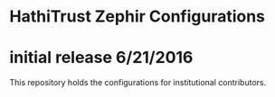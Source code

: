 # HathiTrust Zephir Configurations
# initial release 6/21/2016
This repository holds the configurations for institutional contributors.
